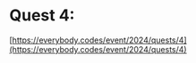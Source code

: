 # Quest 4: 

[https://everybody.codes/event/2024/quests/4](https://everybody.codes/event/2024/quests/4)
